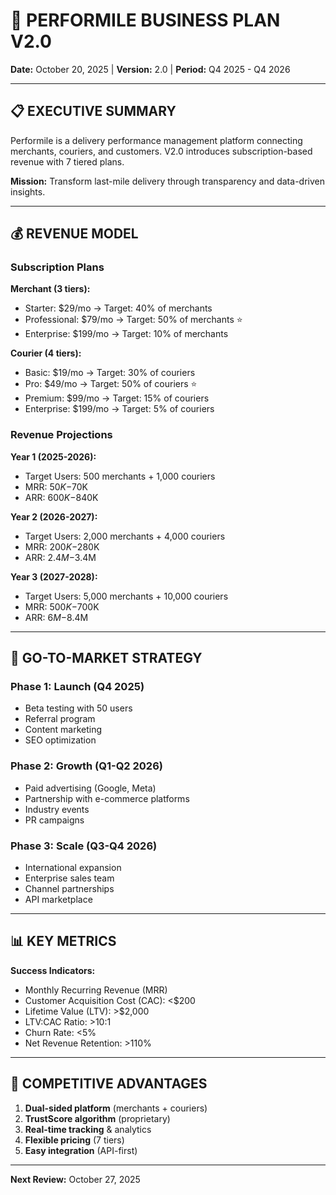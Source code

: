 # 💼 PERFORMILE BUSINESS PLAN V2.0

**Date:** October 20, 2025 | **Version:** 2.0 | **Period:** Q4 2025 - Q4 2026

---

## 📋 EXECUTIVE SUMMARY

Performile is a delivery performance management platform connecting merchants, couriers, and customers. V2.0 introduces subscription-based revenue with 7 tiered plans.

**Mission:** Transform last-mile delivery through transparency and data-driven insights.

---

## 💰 REVENUE MODEL

### **Subscription Plans**

**Merchant (3 tiers):**
- Starter: $29/mo → Target: 40% of merchants
- Professional: $79/mo → Target: 50% of merchants ⭐
- Enterprise: $199/mo → Target: 10% of merchants

**Courier (4 tiers):**
- Basic: $19/mo → Target: 30% of couriers
- Pro: $49/mo → Target: 50% of couriers ⭐
- Premium: $99/mo → Target: 15% of couriers
- Enterprise: $199/mo → Target: 5% of couriers

### **Revenue Projections**

**Year 1 (2025-2026):**
- Target Users: 500 merchants + 1,000 couriers
- MRR: $50K-$70K
- ARR: $600K-$840K

**Year 2 (2026-2027):**
- Target Users: 2,000 merchants + 4,000 couriers
- MRR: $200K-$280K
- ARR: $2.4M-$3.4M

**Year 3 (2027-2028):**
- Target Users: 5,000 merchants + 10,000 couriers
- MRR: $500K-$700K
- ARR: $6M-$8.4M

---

## 🎯 GO-TO-MARKET STRATEGY

### **Phase 1: Launch (Q4 2025)**
- Beta testing with 50 users
- Referral program
- Content marketing
- SEO optimization

### **Phase 2: Growth (Q1-Q2 2026)**
- Paid advertising (Google, Meta)
- Partnership with e-commerce platforms
- Industry events
- PR campaigns

### **Phase 3: Scale (Q3-Q4 2026)**
- International expansion
- Enterprise sales team
- Channel partnerships
- API marketplace

---

## 📊 KEY METRICS

**Success Indicators:**
- Monthly Recurring Revenue (MRR)
- Customer Acquisition Cost (CAC): <$200
- Lifetime Value (LTV): >$2,000
- LTV:CAC Ratio: >10:1
- Churn Rate: <5%
- Net Revenue Retention: >110%

---

## 🚀 COMPETITIVE ADVANTAGES

1. **Dual-sided platform** (merchants + couriers)
2. **TrustScore algorithm** (proprietary)
3. **Real-time tracking** & analytics
4. **Flexible pricing** (7 tiers)
5. **Easy integration** (API-first)

---

**Next Review:** October 27, 2025
